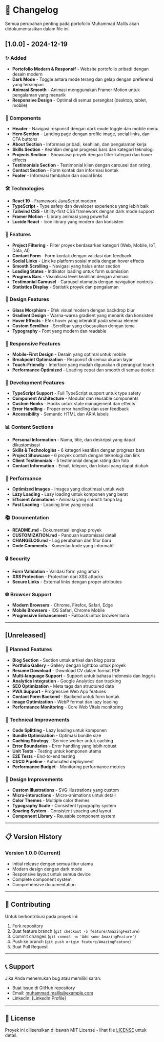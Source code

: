 # 📝 Changelog

Semua perubahan penting pada portofolio Muhammad Mallls akan didokumentasikan dalam file ini.

## [1.0.0] - 2024-12-19

### ✨ Added

- **Portofolio Modern & Responsif** - Website portofolio pribadi dengan desain modern
- **Dark Mode** - Toggle antara mode terang dan gelap dengan preferensi yang tersimpan
- **Animasi Smooth** - Animasi menggunakan Framer Motion untuk pengalaman yang menarik
- **Responsive Design** - Optimal di semua perangkat (desktop, tablet, mobile)

### 🎨 Components

- **Header** - Navigasi responsif dengan dark mode toggle dan mobile menu
- **Hero Section** - Landing page dengan profile image, social links, dan CTA buttons
- **About Section** - Informasi pribadi, keahlian, dan pengalaman kerja
- **Skills Section** - Keahlian dengan progress bars dan kategori teknologi
- **Projects Section** - Showcase proyek dengan filter kategori dan hover effects
- **Testimonials Section** - Testimonial klien dengan carousel dan rating
- **Contact Section** - Form kontak dan informasi kontak
- **Footer** - Informasi tambahan dan social links

### 🛠️ Technologies

- **React 19** - Framework JavaScript modern
- **TypeScript** - Type safety dan developer experience yang lebih baik
- **Tailwind CSS** - Utility-first CSS framework dengan dark mode support
- **Framer Motion** - Library animasi yang powerful
- **Lucide React** - Icon library yang modern dan konsisten

### 🎯 Features

- **Project Filtering** - Filter proyek berdasarkan kategori (Web, Mobile, IoT, Data, AI)
- **Contact Form** - Form kontak dengan validasi dan feedback
- **Social Links** - Link ke platform sosial media dengan hover effects
- **Smooth Scrolling** - Navigasi yang halus antar section
- **Loading States** - Indikator loading untuk form submission
- **Progress Bars** - Visualisasi level keahlian dengan animasi
- **Testimonial Carousel** - Carousel otomatis dengan navigation controls
- **Statistics Display** - Statistik proyek dan pengalaman

### 🎨 Design Features

- **Glass Morphism** - Efek visual modern dengan backdrop blur
- **Gradient Design** - Warna-warna gradient yang menarik dan konsisten
- **Hover Effects** - Efek hover yang interaktif pada semua elemen
- **Custom Scrollbar** - Scrollbar yang disesuaikan dengan tema
- **Typography** - Font yang modern dan readable

### 📱 Responsive Features

- **Mobile-First Design** - Desain yang optimal untuk mobile
- **Breakpoint Optimization** - Responsif di semua ukuran layar
- **Touch-Friendly** - Interface yang mudah digunakan di perangkat touch
- **Performance Optimized** - Loading cepat dan smooth di semua device

### 🔧 Development Features

- **TypeScript Support** - Full TypeScript support untuk type safety
- **Component Architecture** - Modular dan reusable components
- **Custom Hooks** - Hooks untuk state management dan effects
- **Error Handling** - Proper error handling dan user feedback
- **Accessibility** - Semantic HTML dan ARIA labels

### 📊 Content Sections

- **Personal Information** - Nama, title, dan deskripsi yang dapat dikustomisasi
- **Skills & Technologies** - 6 kategori keahlian dengan progress bars
- **Project Showcase** - 6 proyek contoh dengan teknologi dan link
- **Client Testimonials** - 5 testimonial dengan rating dan foto
- **Contact Information** - Email, telepon, dan lokasi yang dapat diubah

### 🚀 Performance

- **Optimized Images** - Images yang dioptimasi untuk web
- **Lazy Loading** - Lazy loading untuk komponen yang berat
- **Efficient Animations** - Animasi yang smooth tanpa lag
- **Fast Loading** - Loading time yang cepat

### 📚 Documentation

- **README.md** - Dokumentasi lengkap proyek
- **CUSTOMIZATION.md** - Panduan kustomisasi detail
- **CHANGELOG.md** - Log perubahan dan fitur baru
- **Code Comments** - Komentar kode yang informatif

### 🔒 Security

- **Form Validation** - Validasi form yang aman
- **XSS Protection** - Protection dari XSS attacks
- **Secure Links** - External links dengan proper attributes

### 🌐 Browser Support

- **Modern Browsers** - Chrome, Firefox, Safari, Edge
- **Mobile Browsers** - iOS Safari, Chrome Mobile
- **Progressive Enhancement** - Fallback untuk browser lama

---

## [Unreleased]

### 🚧 Planned Features

- **Blog Section** - Section untuk artikel dan blog posts
- **Portfolio Gallery** - Gallery dengan lightbox untuk proyek
- **Resume Download** - Download CV dalam format PDF
- **Multi-language Support** - Support untuk bahasa Indonesia dan Inggris
- **Analytics Integration** - Google Analytics dan tracking
- **SEO Optimization** - Meta tags dan structured data
- **PWA Support** - Progressive Web App features
- **Contact Form Backend** - Backend untuk form kontak
- **Image Optimization** - WebP format dan lazy loading
- **Performance Monitoring** - Core Web Vitals monitoring

### 🔧 Technical Improvements

- **Code Splitting** - Lazy loading untuk komponen
- **Bundle Optimization** - Optimasi bundle size
- **Caching Strategy** - Service worker untuk caching
- **Error Boundaries** - Error handling yang lebih robust
- **Unit Tests** - Testing untuk komponen utama
- **E2E Tests** - End-to-end testing
- **CI/CD Pipeline** - Automated deployment
- **Performance Budget** - Monitoring performance metrics

### 🎨 Design Improvements

- **Custom Illustrations** - SVG illustrations yang custom
- **Micro-interactions** - Micro-animations untuk detail
- **Color Themes** - Multiple color themes
- **Typography Scale** - Consistent typography system
- **Spacing System** - Consistent spacing and layout
- **Component Library** - Reusable component system

---

## 📋 Version History

### Version 1.0.0 (Current)

- Initial release dengan semua fitur utama
- Modern design dengan dark mode
- Responsive layout untuk semua device
- Complete component system
- Comprehensive documentation

---

## 🤝 Contributing

Untuk berkontribusi pada proyek ini:

1. Fork repository
2. Buat feature branch (`git checkout -b feature/AmazingFeature`)
3. Commit changes (`git commit -m 'Add some AmazingFeature'`)
4. Push ke branch (`git push origin feature/AmazingFeature`)
5. Buat Pull Request

---

## 📞 Support

Jika Anda menemukan bug atau memiliki saran:

- Buat issue di GitHub repository
- Email: muhammad.mallls@example.com
- LinkedIn: [LinkedIn Profile]

---

## 📄 License

Proyek ini dilisensikan di bawah MIT License - lihat file [LICENSE](LICENSE) untuk detail.
